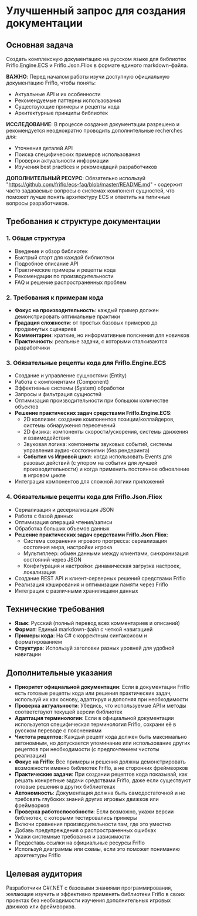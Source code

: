 # Улучшенный запрос для создания документации

## Основная задача
Создать комплексную документацию на русском языке для библиотек Friflo.Engine.ECS и Friflo.Json.Fliox в формате единого markdown-файла.

**ВАЖНО**: Перед началом работы изучи доступную официальную документацию Friflo, чтобы понять:
- Актуальные API и их особенности
- Рекомендуемые паттерны использования
- Существующие примеры и рецепты кода
- Архитектурные принципы библиотек

**ИССЛЕДОВАНИЕ**: В процессе создания документации разрешено и рекомендуется неоднократно проводить дополнительные recherches для:
- Уточнения деталей API
- Поиска специфических примеров использования
- Проверки актуальности информации
- Изучения best practices и рекомендаций разработчиков

**ДОПОЛНИТЕЛЬНЫЙ РЕСУРС**: Обязательно используй "https://github.com/friflo/ecs-faq/blob/master/README.md" - содержит часто задаваемые вопросы о системах компонент сущностей, что поможет лучше понять архитектуру ECS и ответить на типичные вопросы разработчиков.

## Требования к структуре документации

### 1. Общая структура
- Введение и обзор библиотек
- Быстрый старт для каждой библиотеки
- Подробное описание API
- Практические примеры и рецепты кода
- Рекомендации по производительности
- FAQ и решение распространенных проблем

### 2. Требования к примерам кода
- **Фокус на производительность**: каждый пример должен демонстрировать оптимальные практики
- **Градация сложности**: от простых базовых примеров до продвинутых сценариев
- **Комментарии**: краткие, но информативные пояснения для новичков
- **Практичность**: реальные задачи, с которыми сталкиваются разработчики

### 3. Обязательные рецепты кода для Friflo.Engine.ECS
- Создание и управление сущностями (Entity)
- Работа с компонентами (Component)
- Эффективные системы (System) обработки
- Запросы и фильтрация сущностей
- Оптимизация производительности при большом количестве объектов
- **Решение практических задач средствами Friflo.Engine.ECS**:
  - 2D коллизии: создание компонентов позиции/коллайдеров, системы обнаружения пересечений
  - 2D физика: компоненты скорости/ускорения, системы движения и взаимодействия
  - Звуковая логика: компоненты звуковых событий, системы управления аудио-состояниями (без рендеринга)
  - **События vs Игровой цикл**: когда использовать Events для разовых действий (с упором на события для лучшей производительности) и когда применить постоянное обновление в игровом цикле
- Интеграция компонентов для сложной логики приложений

### 4. Обязательные рецепты кода для Friflo.Json.Fliox
- Сериализация и десериализация JSON
- Работа с базой данных
- Оптимизация операций чтения/записи
- Обработка больших объемов данных
- **Решение практических задач средствами Friflo.Json.Fliox**:
  - Система сохранения игрового прогресса: сериализация состояния мира, настройки игрока
  - Мультиплеер: обмен данными между клиентами, синхронизация состояний через JSON
  - Конфигурация и настройки: динамическая загрузка настроек, локализация
- Создание REST API и клиент-серверных решений средствами Friflo
- Реализация кэширования и оптимизации памяти через Friflo
- Интеграция с различными хранилищами данных

## Технические требования
- **Язык**: Русский (полный перевод всех комментариев и описаний)
- **Формат**: Единый markdown-файл с четкой навигацией
- **Примеры кода**: На C# с корректным синтаксисом и форматированием
- **Структура**: Используй заголовки разных уровней для удобной навигации

## Дополнительные указания
- **Приоритет официальной документации**: Если в документации Friflo есть готовые рецепты кода или решения практических задач, используй их как основу, адаптируя и дополняя при необходимости
- **Проверка актуальности**: Убедись, что используемые API и методы соответствуют текущей версии библиотек
- **Адаптация терминологии**: Если в официальной документации используется специфическая терминология Friflo, сохрани её в русском переводе с пояснениями
- **Чистота рецептов**: Каждый рецепт кода должен быть максимально автономным, но допускается упоминание или использование других рецептов при необходимости (с предпочтением чистоты реализации)
- **Фокус на Friflo**: Все примеры и решения должны демонстрировать возможности именно библиотек Friflo, а не сторонних фреймворков
- **Практические задачи**: При создании рецептов кода показывай, как решать конкретные задачи средствами Friflo, даже если существуют готовые решения в других библиотеках
- **Автономность**: Документация должна быть самодостаточной и не требовать глубоких знаний других игровых движков или фреймворков
- **Проверка работоспособности**: Если возможно, укажи версии библиотек, с которыми тестировались примеры
- Включи сравнения производительности там, где это уместно
- Добавь предупреждения о распространенных ошибках
- Укажи системные требования и зависимости
- Предоставь ссылки на официальные ресурсы Friflo
- Используй диаграммы или схемы, если это поможет пониманию архитектуры Friflo

## Целевая аудитория
Разработчики C#/.NET с базовыми знаниями программирования, желающие изучить и эффективно применять библиотеки Friflo в своих проектах без необходимости изучения дополнительных игровых движков или фреймворков.